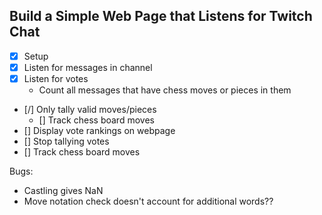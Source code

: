 ## Build a Simple Web Page that Listens for Twitch Chat

* [x] Setup
* [x] Listen for messages in channel
* [x] Listen for votes
  * Count all messages that have chess moves or pieces in them
* [/] Only tally valid moves/pieces
  * [] Track chess board moves
* [] Display vote rankings on webpage
* [] Stop tallying votes
* [] Track chess board moves



Bugs:
* Castling gives NaN
* Move notation check doesn't account for additional words??
